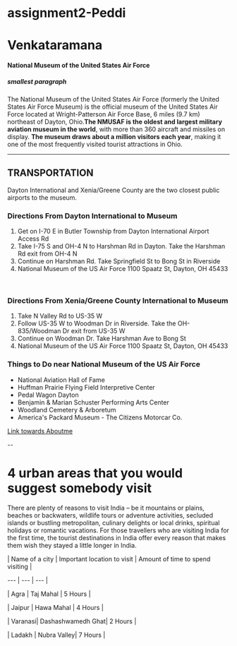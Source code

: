 # assignment2-Peddi
# Venkataramana
#### National Museum of the United States Air Force
##### smallest paragraph
The National Museum of the United States Air Force (formerly the United States Air Force Museum) is the official museum of the United States Air Force located at Wright-Patterson Air Force Base, 6 miles (9.7 km) northeast of Dayton, Ohio.**The NMUSAF is the oldest and largest military aviation museum in the world**, with more than 360 aircraft and missiles on display. **The museum draws about a million visitors each year**, making it one of the most frequently visited tourist attractions in Ohio.

****
## TRANSPORTATION

Dayton International and Xenia/Greene County are the two closest public airports to the museum.

### **Directions From Dayton International to Museum** 

1. Get on I-70 E in Butler Township from Dayton International Airport Access Rd
2. Take I-75 S and OH-4 N to Harshman Rd in Dayton. Take the Harshman Rd exit from OH-4 N
3. Continue on Harshman Rd. Take Springfield St to Bong St in Riverside
4. National Museum of the US Air Force
1100 Spaatz St, Dayton, OH 45433

<br>

### **Directions From Xenia/Greene County International to Museum** 

1. Take N Valley Rd to US-35 W
2. Follow US-35 W to Woodman Dr in Riverside. Take the OH-835/Woodman Dr exit from US-35 W
3. Continue on Woodman Dr. Take Harshman Ave to Bong St
4. National Museum of the US Air Force
1100 Spaatz St, Dayton, OH 45433

### **Things to Do near National Museum of the US Air Force**
* National Aviation Hall of Fame
* Huffman Prairie Flying Field Interpretive Center
* Pedal Wagon Dayton
* Benjamin & Marian Schuster Performing Arts Center
* Woodland Cemetery & Arboretum
* America's Packard Museum - The Citizens Motorcar Co.

[Link towards Aboutme](AboutMe.md)

--

# 4 urban areas that you would suggest somebody visit



There are plenty of reasons to visit India – be it mountains or plains, beaches or backwaters, wildlife tours or adventure activities, secluded islands or bustling metropolitan, culinary delights or local drinks, spiritual holidays or romantic vacations. For those travellers who are visiting India for the first time, the tourist destinations in India offer every reason that makes them wish they stayed a little longer in India.



| Name of a city | Important location to visit | Amount of time to spend visiting |

--- | --- | --- |

| Agra | Taj Mahal  | 5 Hours |

| Jaipur | Hawa Mahal  | 4 Hours |

| Varanasi|  Dashashwamedh Ghat| 2 Hours |

| Ladakh | Nubra Valley| 7 Hours |



